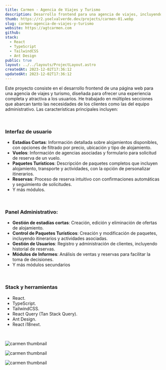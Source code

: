 ```yaml
---
title: Carmen - Agencia de Viajes y Turismo
description: Desarrollo frontend para una agencia de viajes, incluyendo reservas, vuelos, paquetes turísticos, etc.
thumb: https://r2.yoelvalverde.dev/projects/carmen-01.webp
slug: carmen-agencia-de-viajes-y-turismo
website: https://agtcarmen.com
github:
stack:
  - React
  - TypeScript
  - TailwindCSS
  - Ant Design
public: true
layout: ../../layouts/ProjectLayout.astro
createdAt: 2023-12-02T17:36:12
updatedAt: 2023-12-02T17:36:12
---
```


Este proyecto consiste en el desarrollo frontend de una página web para una agencia de viajes y turismo, diseñada para ofrecer una experiencia completa y atractiva a los usuarios. He trabajado en múltiples secciones que abarcan tanto las necesidades de los clientes como las del equipo administrativo. Las características principales incluyen:

<br>

### Interfaz de usuario

- **Estadías Cortas**: Información detallada sobre alojamientos disponibles, con opciones de filtrado por precio, ubicación y tipo de alojamiento.
- **Vuelos**: Información de agencias asociadas y formulario para solicitud de reserva de un vuelo.
- **Paquetes Turísticos**: Descripción de paquetes completos que incluyen alojamiento, transporte y actividades, con la opción de personalizar itinerarios.
- **Reservas**: Proceso de reserva intuitivo con confirmaciones automáticas y seguimiento de solicitudes.
- Y más módulos.

<br>

### Panel Administrativo:

- **Gestión de estadías cortas**: Creación, edición y eliminación de ofertas de alojamiento.
- **Control de Paquetes Turísticos**: Creación y modificación de paquetes, incluyendo itinerarios y actividades asociadas.
- **Gestión de Usuarios**: Registro y administración de clientes, incluyendo historial de reservas.
- **Módulos de Informes**: Análisis de ventas y reservas para facilitar la toma de decisiones.
- Y más módulos secundarios

<br>

### Stack y herramientas

- React.
- TypeScript.
- TailwindCSS.
- React Query (Tan Stack Query).
- Ant Design.
- React i18next.

<br>

![carmen thumbnail](https://r2.yoelvalverde.dev/projects/carmen-02.webp)

![carmen thumbnail](https://r2.yoelvalverde.dev/projects/carmen-03.webp)

![carmen thumbnail](https://r2.yoelvalverde.dev/projects/carmen-04.webp)
